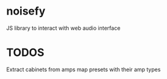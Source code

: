 # noisefy
JS library to interact with web audio interface

# TODOS
Extract cabinets from amps
map presets with their amp types
